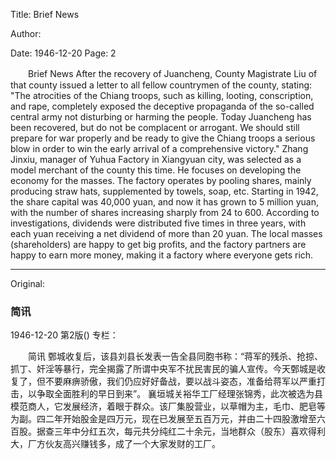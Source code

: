 Title: Brief News

Author:

Date: 1946-12-20
Page: 2

　　Brief News
    After the recovery of Juancheng, County Magistrate Liu of that county issued a letter to all fellow countrymen of the county, stating: "The atrocities of the Chiang troops, such as killing, looting, conscription, and rape, completely exposed the deceptive propaganda of the so-called central army not disturbing or harming the people. Today Juancheng has been recovered, but do not be complacent or arrogant. We should still prepare for war properly and be ready to give the Chiang troops a serious blow in order to win the early arrival of a comprehensive victory."
    Zhang Jinxiu, manager of Yuhua Factory in Xiangyuan city, was selected as a model merchant of the county this time. He focuses on developing the economy for the masses. The factory operates by pooling shares, mainly producing straw hats, supplemented by towels, soap, etc. Starting in 1942, the share capital was 40,000 yuan, and now it has grown to 5 million yuan, with the number of shares increasing sharply from 24 to 600. According to investigations, dividends were distributed five times in three years, with each yuan receiving a net dividend of more than 20 yuan. The local masses (shareholders) are happy to get big profits, and the factory partners are happy to earn more money, making it a factory where everyone gets rich.



<hr /> 

Original: 


### 简讯

1946-12-20
第2版()
专栏：

　　简讯
    鄄城收复后，该县刘县长发表一告全县同胞书称：“蒋军的残杀、抢掠、抓丁、奸淫等暴行，完全揭露了所谓中央军不扰民害民的骗人宣传。今天鄄城是收复了，但不要麻痹骄傲，我们仍应好好备战，要以战斗姿态，准备给蒋军以严重打击，以争取全面胜利的早日到来”。
    襄垣城关裕华工厂经理张锦秀，此次被选为县模范商人，它发展经济，着眼于群众。该厂集股营业，以草帽为主，毛巾、肥皂等为副。四二年开始股金是四万元，现在已发展至五百万元，并由二十四股激增至六百股。据查三年中分红五次，每元共分纯红二十余元，当地群众（股东）喜欢得利大，厂方伙友高兴赚钱多，成了一个大家发财的工厂。
